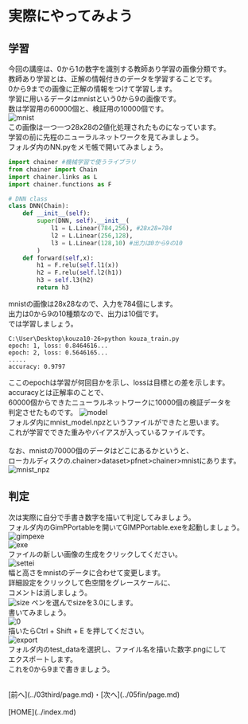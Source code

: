 # 実際にやってみよう

## 学習
今回の講座は、0から1の数字を識別する教師あり学習の画像分類です。  
教師あり学習とは、正解の情報付きのデータを学習することです。  
0から9までの画像に正解の情報をつけて学習します。  
学習に用いるデータはmnistという0から9の画像です。  
数は学習用の60000個と、検証用の10000個です。  
![mnist](./images/mnist.PNG)
<br>
この画像は一つ一つ28x28の2値化処理されたものになっています。  
学習の前に先程のニューラルネットワークを見てみましょう。  
フォルダ内のNN.pyをメモ帳で開いてみましょう。  
```python
import chainer #機械学習で使うライブラリ
from chainer import Chain
import chainer.links as L
import chainer.functions as F

# DNN class
class DNN(Chain):
    def __init__(self):
        super(DNN, self).__init__(
            l1 = L.Linear(784,256), #28x28=784
            l2 = L.Linear(256,128),
            l3 = L.Linear(128,10) #出力は0から9の10
        )
    def forward(self,x):
        h1 = F.relu(self.l1(x))
        h2 = F.relu(self.l2(h1))
        h3 = self.l3(h2)
        return h3
```
mnistの画像は28x28なので、入力を784個にします。  
出力は0から9の10種類なので、出力は10個です。  
では学習しましょう。  

```
C:\User\Desktop\kouza10-26>python kouza_train.py
epoch: 1, loss: 0.8464616...
epoch: 2, loss: 0.5646165...
.....
accuracy: 0.9797
```
ここのepochは学習が何回目かを示し、lossは目標との差を示します。  
accuracyとは正解率のことで、  
60000個からできたニューラルネットワークに10000個の検証データを  
判定させたものです。
![model](./images/model.jpg)
<br>
フォルダ内にmnist_model.npzというファイルができたと思います。  
これが学習でできた重みやバイアスが入っているファイルです。  
<br>
なお、mnistの70000個のデータはどこにあるかというと、  
ローカルディスクの.chainer>dataset>pfnet>chainer>mnistにあります。  
![mnist_npz](./images/mnist_npz.png)
<br>

## 判定
次は実際に自分で手書き数字を描いて判定してみましょう。  
フォルダ内のGimPPortableを開いてGIMPPortable.exeを起動しましょう。  
![gimpexe](./images/gimpexe.png)
<br>
![exe](./images/exe.png)
<br>
ファイルの新しい画像の生成をクリックしてください。  
![settei](./images/setei.png)
<br>
幅と高さをmnistのデータに合わせて変更します。  
詳細設定をクリックして色空間をグレースケールに、  
コメントは消しましょう。  
![size](./images/size.PNG)
ペンを選んでsizeを3.0にします。  
書いてみましょう。  
![0](./images/0.png)
<br>
描いたらCtrl + Shift + E を押してください。  
![export](./images/export.png)
<br>
フォルダ内のtest_dataを選択し、ファイル名を描いた数字.pngにして  
エクスポートします。  
これを0から9まで書きましょう。  


<br>
[前へ](../03third/page.md)・[次へ](../05fin/page.md)
<br>
<br>
[HOME](../index.md)
